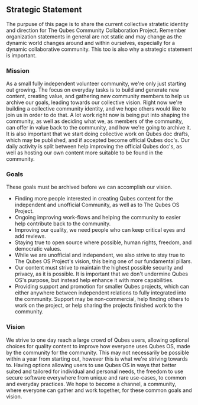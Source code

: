 ## Strategic Statement ##
The purpuse of this page is to share the current collective stratetic identity and direction for The Qubes Community Collaboration Project. Remember organization statements in general are not static and may change as the dynamic world changes around and within ourselves, especially for a dynamic collaborative community. This too is also why a strategic statement is important.     
### Mission ### 
As a small fully independent volunteer community, we're only just starting out growing. The focus on everyday tasks is to build and generate new content, creating value, and gathering new community members to help us archive our goals, leading towards our collective vision. Right now we're building a collective community identity, and we hope others would like to join us in order to do that. A lot work right now is being put into shaping the community, as well as deciding what we, as members of the community, can offer in value back to the community, and how we're going to archive it. It is also important that we start doing collective work on Qubes doc drafts, which may be published, and if accepted become official Qubes doc's. Our daily activity is split between help improving the official Qubes doc's, as well as hosting our own content more suitable to be found in the community.    

### Goals ###
These goals must be archived before we can accomplish our vision.
- Finding more people interested in creating Qubes content for the independent and unofficial Community, as well as to The Qubes OS Project.
- Ongoing improving work-flows and helping the community to easier help contribute back to the community.
- Improving our quality, we need people who can keep critical eyes and add reviews.
- Staying true to open source where possible, human rights, freedom, and democratic values. 
- While we are unofficial and independent, we also strive to stay true to The Qubes OS Project's vision, this being one of our fundamental pillars.
- Our content must strive to maintain the highest possible security and privacy, as it is possible. It is important that we don't undermine Qubes OS's purpose, but instead help enhance it with more capabilities.
- Providing support and promotion for smaller Qubes projects, which can either anywhere between independent relations to fully integrated into the community. Support may be non-commercial, help finding others to work on the project, or help sharing the projects finished work to the community.

### Vision ###
We strive to one day reach a large crowd of Qubes users, allowing optional choices for quality content to improve how everyone uses Qubes OS, made by the community for the community. This may not necessarily be possible within a year from starting out, however this is what we're striving towards to. Having options allowing users to use Qubes OS in ways that better suited and tailored for individual and personal needs, the freedom to use secure software everywhere from unique and rare use-cases, to common and everyday practices. We hope to become a channel, a community, where everyone can gather and work together, for these common goals and vision.

